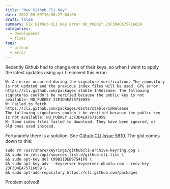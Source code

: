 ```yaml
---
title: "New Github Cli Key"
date: 2022-09-09T16:58:27-04:00
draft: false
summary: Fix Github CLI Key Error NO_PUBKEY 23F3D4EA75716059
categories:
  - development
  - fixes
tags:
  - github
  - error
---
```

Recently Github had to change one of their keys, so when I went to apply the
latest updates using `apt` I received this error:

    W: An error occurred during the signature verification. The repository
    is not updated and the previous index files will be used. GPG error:
    https://cli.github.com/packages stable InRelease: The following
    signatures couldn't be verified because the public key is not
    available: NO_PUBKEY 23F3D4EA75716059
    W: Failed to fetch https://cli.github.com/packages/dists/stable/InRelease
    The following signatures couldn't be verified because the public key
    is not available: NO_PUBKEY 23F3D4EA75716059
    W: Some index files failed to download. They have been ignored, or
    old ones used instead.

Fortunately there is a solution. See [Github CLI Issue 5810](https://github.com/cli/cli/issues/5810). The gist comes down to this:

    sudo rm /usr/share/keyrings/githubcli-archive-keyring.gpg \
    && sudo rm /etc/apt/sources.list.d/github-cli.list \
    && sudo apt-key del C99B11DEB97541F0 \
    && sudo apt-key adv --keyserver keyserver.ubuntu.com --recv-key 23F3D4EA75716059 \
    && sudo apt-add-repository https://cli.github.com/packages

Problem solved!
